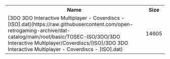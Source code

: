 <table>
<tr><th>Name</th><th>Size</th></tr>
<tr><td>
[3DO 3DO Interactive Multiplayer - Coverdiscs - [ISO].dat](https://raw.githubusercontent.com/open-retrogaming-archive/dat-catalog/main/root/basic/TOSEC-ISO/3DO/3DO Interactive Multiplayer/Coverdiscs/[ISO]/3DO 3DO Interactive Multiplayer - Coverdiscs - [ISO].dat)
</td><td>14605</td></tr>
</table>
